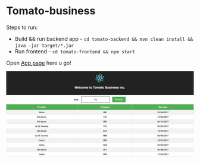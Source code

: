 # Tomato-business

Steps to run:
+ Build && run backend app - `cd tomato-backend && mvn clean install && java -jar target/*.jar`  
+ Run frontend - `cd tomato-frontend && npm start`

Open [App page](http://localhost:3000) here u go! 

![App screen](tomato-business.png)



